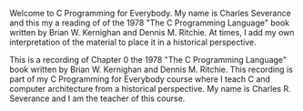 Welcome to C Programming for Everybody. My name is Charles Severance and
this my a reading of of the 1978 "The C Programming Language" book written by Brian W. 
Kernighan and Dennis M. Ritchie.  At times, I add my own interpretation
of the material to place it in a historical perspective.

This is a recording of Chapter 0 the 1978 "The C Programming Language" book written
by Brian W. Kernighan and Dennis M. Ritchie.  This recording is part of
my C Programming for Everybody course where I teach C and computer
architecture from a historical perspective.  My name is Charles R.
Severance and I am the teacher of this course.


